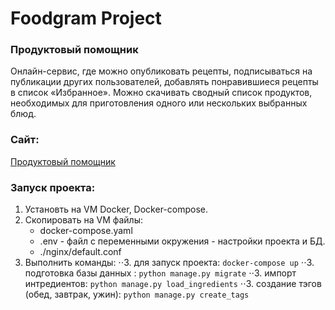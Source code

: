 # Foodgram Project

### Продуктовый помощник
Онлайн-сервис, где можно опубликовать рецепты, подписываться на публикации других пользователей, добавлять понравившиеся рецепты в список «Избранное».
Можно скачивать сводный список продуктов, необходимых для приготовления одного или нескольких выбранных блюд.
    
### Сайт:
[Продуктовый помощник](http://130.193.44.15/)

### Запуск проекта:
1. Установть на VM Docker, Docker-compose.
2. Скопировать на VM файлы:
    - docker-compose.yaml
    - .env - файл с переменными окружения - настройки проекта и БД.
    - ./nginx/default.conf
3. Выполнить команды:
⋅⋅3. для запуск проекта: `docker-compose up`
⋅⋅3. подготовка базы данных : `python manage.py migrate`
⋅⋅3. импорт интредиентов: `python manage.py load_ingredients`
⋅⋅3. создание тэгов (обед, завтрак, ужин): `python manage.py create_tags`
